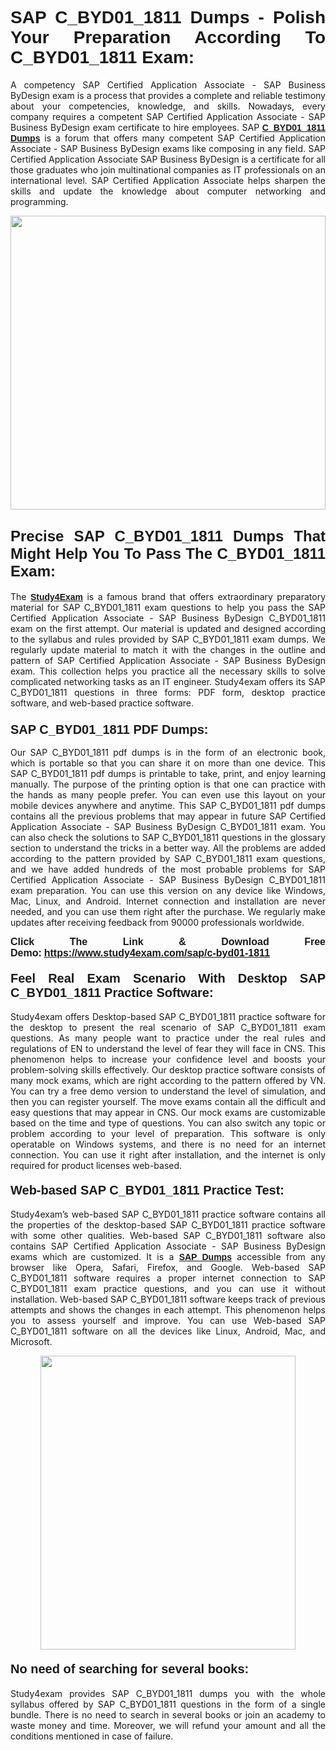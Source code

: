 <h1 style="text-align: justify;"><strong><span style="font-family:Lucida Sans Unicode,Lucida Grande,sans-serif;">SAP C_BYD01_1811 Dumps - Polish Your Preparation According To C_BYD01_1811 Exam:</span></strong></h1>

<p style="text-align: justify;">A competency SAP Certified Application Associate - SAP Business ByDesign exam is a process that provides a complete and reliable testimony about your competencies, knowledge, and skills. Nowadays, every company requires a competent SAP Certified Application Associate - SAP Business ByDesign exam certificate to hire employees. SAP <a href="https://www.study4exam.com/sap/c-byd01-1811-valid-dumps"><span style="font-family:Verdana,Geneva,sans-serif;"><strong>C_BYD01_1811 Dumps</strong></span></a> is a forum that offers many competent SAP Certified Application Associate - SAP Business ByDesign exams like composing in any field. SAP Certified Application Associate SAP Business ByDesign is a certificate for all those graduates who join multinational companies as IT professionals on an international level. SAP Certified Application Associate helps sharpen the skills and update the knowledge about computer networking and programming.</p>

<p style="text-align: justify;"><a href="https://www.study4exam.com/sap/c-byd01-1811"><img alt="" src="https://www.thequestionanswers.com/wp-content/uploads/2022/06/S4E-Cert-Exams-Questions-Banner.webp" style="width: 100%; height: 470px;" /></a></p>

<h2 style="text-align: justify;"><span style="font-family:Lucida Sans Unicode,Lucida Grande,sans-serif;"><strong><span style="font-size:24px;">Precise SAP C_BYD01_1811 Dumps That Might Help You To Pass The C_BYD01_1811 Exam:</span></strong></span></h2>

<p style="text-align: justify;">The <a href="https://www.study4exam.com/"><span style="font-family:Lucida Sans Unicode,Lucida Grande,sans-serif;"><strong>Study4Exam</strong></span></a> is a famous brand that offers extraordinary preparatory material for SAP C_BYD01_1811 exam questions to help you pass the SAP Certified Application Associate - SAP Business ByDesign C_BYD01_1811 exam on the first attempt. Our material is updated and designed according to the syllabus and rules provided by SAP C_BYD01_1811 exam dumps. We regularly update material to match it with the changes in the outline and pattern of SAP Certified Application Associate - SAP Business ByDesign exam. This collection helps you practice all the necessary skills to solve complicated networking tasks as an IT engineer. Study4exam offers its SAP C_BYD01_1811 questions in three forms: PDF form, desktop practice software, and web-based practice software. </p>

<h3 style="text-align: justify;"><strong><span style="font-size:20px;"><span style="font-family:Lucida Sans Unicode,Lucida Grande,sans-serif;">SAP C_BYD01_1811 PDF Dumps:</span></span></strong></h3>

<p style="text-align: justify;">Our SAP C_BYD01_1811 pdf dumps is in the form of an electronic book, which is portable so that you can share it on more than one device. This SAP C_BYD01_1811 pdf dumps is printable to take, print, and enjoy learning manually. The purpose of the printing option is that one can practice with the hands as many people prefer. You can even use this layout on your mobile devices anywhere and anytime. This SAP C_BYD01_1811 pdf dumps contains all the previous problems that may appear in future SAP Certified Application Associate - SAP Business ByDesign C_BYD01_1811 exam. You can also check the solutions to SAP C_BYD01_1811 questions in the glossary section to understand the tricks in a better way. All the problems are added according to the pattern provided by SAP C_BYD01_1811 exam questions, and we have added hundreds of the most probable problems for SAP Certified Application Associate - SAP Business ByDesign C_BYD01_1811 exam preparation. You can use this version on any device like Windows, Mac, Linux, and Android. Internet connection and installation are never needed, and you can use them right after the purchase. We regularly make updates after receiving feedback from 90000 professionals worldwide.</p>

<p style="text-align: justify;"><span style="font-family:Lucida Sans Unicode,Lucida Grande,sans-serif;"><strong><span style="font-size:16px;">Click The Link & Download Free Demo:</span></strong></span> <strong><span style="font-family:Lucida Sans Unicode,Lucida Grande,sans-serif;"><span style="font-size:16px;"><a href="https://www.study4exam.com/sap/c-byd01-1811">https://www.study4exam.com/sap/c-byd01-1811</a></span></span></strong></p>

<h4 style="text-align: justify;"><strong><span style="font-family:Lucida Sans Unicode,Lucida Grande,sans-serif;"><span style="font-size:20px;">Feel Real Exam Scenario With Desktop SAP C_BYD01_1811 Practice Software:</span></span></strong></h4>

<p style="text-align: justify;">Study4exam offers Desktop-based SAP C_BYD01_1811 practice software for the desktop to present the real scenario of SAP C_BYD01_1811 exam questions. As many people want to practice under the real rules and regulations of EN to understand the level of fear they will face in CNS. This phenomenon helps to increase your confidence level and boosts your problem-solving skills effectively. Our desktop practice software consists of many mock exams, which are right according to the pattern offered by VN. You can try a free demo version to understand the level of simulation, and then you can register yourself. The move exams contain all the difficult and easy questions that may appear in CNS. Our mock exams are customizable based on the time and type of questions. You can also switch any topic or problem according to your level of preparation. This software is only operatable on Windows systems, and there is no need for an internet connection. You can use it right after installation, and the internet is only required for product licenses web-based. </p>

<h4 style="text-align: justify;"><span style="font-family:Lucida Sans Unicode,Lucida Grande,sans-serif;"><strong><span style="font-size:20px;">Web-based SAP C_BYD01_1811 Practice Test:</span></strong></span></h4>

<p style="text-align: justify;">Study4exam’s web-based SAP C_BYD01_1811 practice software contains all the properties of the desktop-based SAP C_BYD01_1811 practice software with some other qualities. Web-based SAP C_BYD01_1811 software also contains SAP Certified Application Associate - SAP Business ByDesign exams which are customized. It is a <a href="https://www.study4exam.com/sap-exams"><span style="font-family:Lucida Sans Unicode,Lucida Grande,sans-serif;"><strong>SAP Dumps</strong></span></a> accessible from any browser like Opera, Safari, Firefox, and Google. Web-based SAP C_BYD01_1811 software requires a proper internet connection to SAP C_BYD01_1811 exam practice questions, and you can use it without installation. Web-based SAP C_BYD01_1811 software keeps track of previous attempts and shows the changes in each attempt. This phenomenon helps you to assess yourself and improve. You can use Web-based SAP C_BYD01_1811 software on all the devices like Linux, Android, Mac, and Microsoft.</p>

<p style="text-align: center;"><a href="https://www.study4exam.com/sap/c-byd01-1811"><img alt="" src="https://www.thequestionanswers.com/wp-content/uploads/2022/06/S4E-Cert-Exams-Questions-Discount-Banner.webp" style="width: 90%; height: 470px;" /></a></p>

<h4 style="text-align: justify;"><span style="font-family:Lucida Sans Unicode,Lucida Grande,sans-serif;"><strong><span style="font-size:20px;">No need of searching for several books:</span></strong></span></h4>

<p style="text-align: justify;">Study4exam provides SAP C_BYD01_1811 dumps you with the whole syllabus offered by SAP C_BYD01_1811 questions in the form of a single bundle. There is no need to search in several books or join an academy to waste money and time. Moreover, we will refund your amount and all the conditions mentioned in case of failure.</p>
